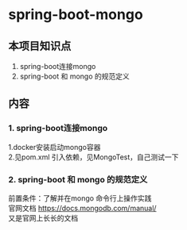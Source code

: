 # spring-boot-mongo

## 本项目知识点
1. spring-boot连接mongo  
2. spring-boot 和 mongo 的规范定义  


## 内容
### 1. spring-boot连接mongo  
1.docker安装启动mongo容器  
2.见pom.xml 引入依赖，见MongoTest，自己测试一下  


### 2. spring-boot 和 mongo 的规范定义  
前置条件：了解并在mongo 命令行上操作实践    
官网文档   https://docs.mongodb.com/manual/  
又是官网上长长的文档   






